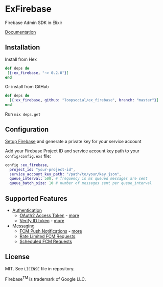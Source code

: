 # ExFirebase

Firebase Admin SDK in Elixir

[Documentation](https://hexdocs.pm/ex_firebase/ExFirebase.html)

## Installation

Install from Hex

```elixir
def deps do
 [{:ex_firebase, "~> 0.2.0"}]
end
```

Or install from GitHub

```elixir
def deps do
  [{:ex_firebase, github: "loopsocial/ex_firebase", branch: "master"}]
end
```

Run `mix deps.get`

## Configuration

[Setup Firebase](https://firebase.google.com/docs/admin/setup) and generate a private key for your service account

Add your Firebase Project ID and service account key path to your `config/config.exs` file:

```elixir
config :ex_firebase,
  project_id: "your-project-id",
  service_account_key_path: "/path/to/your/key.json",
  queue_interval: 500, # frequency in ms queued messages are sent
  queue_batch_size: 10 # number of messages sent per queue_interval
```

## Supported Features

- [Authentication](https://hexdocs.pm/ex_firebase/ExFirebase.Auth.html)
    - [OAuth2 Access Token](https://hexdocs.pm/ex_firebase/ExFirebase.Auth.html#get_access_token/0) - [more](https://developers.google.com/identity/protocols/OAuth2ServiceAccount)
    - [Verify ID token](https://hexdocs.pm/ex_firebase/ExFirebase.Auth.html#verify_token/1) - [more](https://firebase.google.com/docs/auth/admin/verify-id-tokens)
- [Messaging](https://hexdocs.pm/ex_firebase/ExFirebase.Messaging.html)
    - [FCM Push Notifications](https://hexdocs.pm/ex_firebase/ExFirebase.Messaging.html#send/1) - [more](https://firebase.google.com/docs/cloud-messaging/concept-options)
    - [Rate Limited FCM Requests](https://hexdocs.pm/ex_firebase/ExFirebase.Messaging.html#queue/1)
    - [Scheduled FCM Requests](https://hexdocs.pm/ex_firebase/ExFirebase.Messaging.html#schedule/2)

## License

MIT. See `LICENSE` file in repository.

Firebase<sup>TM</sup> is trademark of Google LLC.

